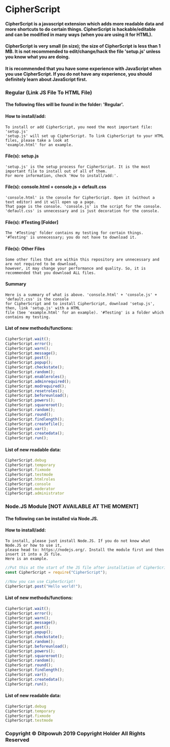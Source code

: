 # CipherScript

#### CipherScript is a javascript extension which adds more readable data and more shortcuts to do certain things. CipherScript is hackable/editable and can be modified in many ways (when you are using it for HTML).
#### CipherScript is very small (in size); the size of CipherScript is less than 1 MB. It is not recommended to edit/change/hack the file 'setup.js' unless you know what you are doing.
#### It is recommended that you have some experience with JavaScript when you use CipherScript. If you do not have any experience, you should definitely learn about JavaScript first.

### Regular (Link JS File To HTML File)
#### The following files will be found in the folder: 'Regular'.

#### How to install/add:
```
To install or add CipherScript, you need the most important file: 'setup.js'
'setup.js' will set up CipherScript. To link CipherScript to your HTML files, please take a look at
'example.html' for an example.
```
#### File(s): setup.js
```
'setup.js' is the setup process for CipherScript. It is the most important file to install out of all of them.
For more information, check 'How to install/add:'.
```
#### File(s): console.html + console.js + default.css
```
'console.html' is the console for CipherScript. Open it (without a text editor) and it will open up a page.
That page is the console. 'console.js' is the script for the console.
'default.css' is unnecessary and is just decoration for the console.
```
#### File(s): #Testing [Folder]
```
The '#Testing' folder contains my testing for certain things.
'#Testing' is unnecessary; you do not have to download it.
```
#### File(s): Other Files
```
Some other files that are within this repository are unnecessary and are not required to be download,
however, it may change your performance and quality. So, it is recommended that you download ALL files.
```
#### Summary
```
Here is a summary of what is above. 'console.html' + 'console.js' + 'default.css' is the console
for CipherScript and to install CipherScript, download 'setup.js', then, link 'setup.js' with a HTML
file (See 'example.html' for an example). '#Testing' is a folder which contains my testing.
```
#### List of new methods/functions:
```javascript
CipherScript.wait();
CipherScript.error();
CipherScript.warn();
CipherScript.message();
CipherScript.post();
CipherScript.popup();
CipherScript.checkstate();
CipherScript.random();
CipherScript.enableroles();
CipherScript.adminrequired();
CipherScript.modrequired();
CipherScript.resetroles();
CipherScript.beforeunload();
CipherScript.powers();
CipherScript.squareroot();
CipherScript.random();
CipherScript.round();
CipherScript.findlength();
CipherScript.createfile();
CipherScript.var();
CipherScript.createdata();
CipherScript.run();
```
#### List of new readable data:
```javascript
CipherScript.debug
CipherScript.temporary
CipherScript.fixmode
CipherScript.testmode
CipherScript.htmlroles
CipherScript.console
CipherScript.moderator
CipherScript.administrator
```

### Node.JS Module [NOT AVAILABLE AT THE MOMENT]
#### The following can be installed via Node.JS.

#### How to install/add:
```
To install, please just install Node.JS. If you do not know what Node.JS or how to use it,
please head to: https://nodejs.org/. Install the module first and then insert it into a JS file.
Here is an example.
```
```javascript
//Put this at the start of the JS file after installation of CipherScript.
const CipherScript = require("CipherScript"); 

//Now you can use CipherScript!
CipherScript.post("Hello world!");
```
#### List of new methods/functions:
```javascript
CipherScript.wait();
CipherScript.error();
CipherScript.warn();
CipherScript.message();
CipherScript.post();
CipherScript.popup();
CipherScript.checkstate();
CipherScript.random();
CipherScript.beforeunload();
CipherScript.powers();
CipherScript.squareroot();
CipherScript.random();
CipherScript.round();
CipherScript.findlength();
CipherScript.var();
CipherScript.createdata();
CipherScript.run();
```
#### List of new readable data:
```javascript
CipherScript.debug
CipherScript.temporary
CipherScript.fixmode
CipherScript.testmode
```

### Copyright © Ditpowuh 2019 Copyright Holder All Rights Reserved
